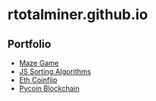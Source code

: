 # rtotalminer.github.io

## Portfolio
- <a href="/maze-game">Maze Game</a><br>
- <a href="/js-sorting-algos">JS Sorting Algorithms</a>
- <a href="/eth-coinflip">Eth Coinflip</a>
- <a href="/eth-coinflip">Pycoin Blockchain</a>

